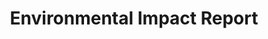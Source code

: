---
layout: page
title: Environmental Impact Report
description: A 70-page EIR specific to aesthetics impacts
img:
redirect: https://drive.google.com/file/d/1eSNUc95VVIytKvM5PBEPzIaEV8pOmTId/view?usp=drivesdk
importance: 3
category: school
---